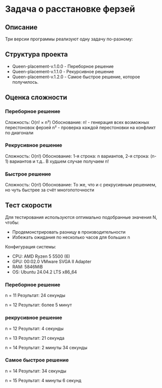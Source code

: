 # Задача о расстановке ферзей

## Описание
Три версии программы реализуют одну задачу по-разному: 

## Структура проекта
- Queen-placement-v.1.0.0 - Переборное решение
- Queen-placement-v.1.1.0 - Рекурсивное решение
- Queen-placement-v.1.2.0 - Самое быстрое решение, которое получилось.

## Оценка сложности
### Переборное решение
Сложность: O(n! × n²)
Обоснование: 
n! - генерация всех возможных перестоновок ферзей
n² - проверка каждой перестоновки на конфликт по диагонали

### Рекрусивное решение
Сложность: O(n!)
Обоснование: 1-я строка: n вариантов, 2-я строка: (n-1) вариантов и т.д.. В худшем случае получаем n!

### Быстрое решение
Сложность: O(n!)
Обоснование: То же, что и с рекрусивным решением, но чуть быстрее за счёт многопоточности


## Тест скорости

Для тестирования используются оптимально подобранные значения N, чтобы:
- Продемонстрировать разницу в производительности
- Избежать ожидания по несколько часов для больших n

Конфигурация системы:
- CPU: AMD Ryzen 5 5500 (6)
- GPU: 00:02.0 VMware SVGA II Adapter
- RAM: 5846MiB
- OS: Ubuntu 24.04.2 LTS x86_64

### Переборное решение
n = 11
Результат: 24 секунды

n = 12
Результат: более 5 минут

### рекрусивное решение
n = 12
Результат: 4 секунды

n = 13
Результат: 21 секунда

n = 14
Результат: 2 минуты 34 секунды

### Самое быстрое решение
n = 14
Результат: 34 секунды

n = 15
Результат: 4 минуты 6 секунд